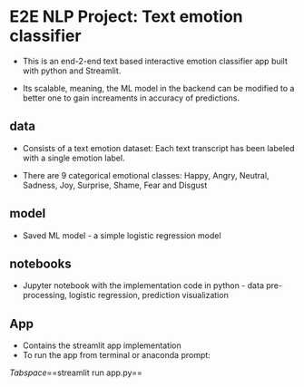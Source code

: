 # E2E NLP Project: Text emotion classifier

* This is an end-2-end text based interactive emotion classifier app built with python and Streamlit.

* Its scalable, meaning, the ML model in the backend can be modified to a better one to gain increaments in accuracy of predictions.


## data

* Consists of a text emotion dataset: Each text transcript has been labeled with a single emotion label.

* There are 9 categorical emotional classes: Happy, Angry, Neutral, Sadness, Joy, Surprise, Shame, Fear and Disgust


## model

* Saved ML model -  a simple logistic regression model


## notebooks

* Jupyter notebook with the implementation code in python - data pre-processing, logistic regression, prediction visualization


## App

* Contains the streamlit app implementation
* To run the app from terminal or anaconda prompt:

*Tabspace*==streamlit run app.py==